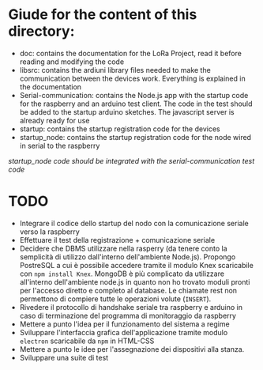 # Giude for the content of this directory:

* doc: contains the documentation for the LoRa Project, read it before reading and modifying the code
* libsrc: contains the ardiuni library files needed to make the communication between the devices work. Everything is explained in the documentation
* Serial-communication: contains the Node.js app with the startup code for the raspberry and an arduino test client. The code in the test should be added to the startup arduino sketches. The javascript server is already ready for use
* startup: contains the startup registration code for the devices
* startup_node: contains the startup registration code for the node wired in serial to the raspberry

_startup_node code should be integrated with the serial-communication test code_

# TODO

* Integrare il codice dello startup del nodo con la comunicazione seriale verso la raspberry
* Effettuare il test della registrazione + comunicazione seriale
* Decidere che DBMS utilizzare nella rasperry (da tenere conto la semplicità di utilizzo dall'interno dell'ambiente Node.js). Propongo PostreSQL a cui è possibile accedere tramite il modulo Knex scaricabile con `npm install Knex`. MongoDB è più complicato da utilizzare all'interno dell'ambiente node.js in quanto non ho trovato moduli pronti per l'accesso diretto e completo al database. Le chiamate rest non permettono di compiere tutte le operazioni volute (`INSERT`).
* Rivedere il protocollo di handshake seriale tra raspberry e arduino in caso di terminazione del programma di monitoraggio da raspberry
* Mettere a punto l'idea per il funzionamento del sistema a regime
* Sviluppare l'interfaccia grafica dell'applicazione tramite modulo `electron` scaricabile da `npm` in HTML-CSS
* Mettere a punto le idee per l'assegnazione dei dispositivi alla stanza.
* Sviluppare una suite di test
